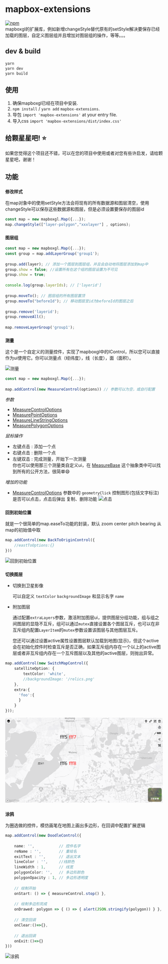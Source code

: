 # mapbox-extensions 
[![npm](https://img.shields.io/npm/v/mapbox-extensions)](https://www.npmjs.com/package/mapbox-extensions)  
mapboxgl的扩展库，例如新增changeStyle替代原有的setStyle解决要保存已经加载的图层，自定义图层组并且增加对图层组的操作，等等。。。
## dev & build 
```
yarn
yarn dev
yarn build
```
## 使用    
1. 确保mapboxgl已经在项目中安装. 
2. `npm install` / `yarn add` `mapbox-extensions`. 
3. 导包 `import 'mapbox-extensions'` at your entry file. 
4. 导入css `import 'mapbox-extensions/dist/index.css'`

## 给颗星星吧! :star:
如果您觉得这个项目还不错，可以在您的项目中使用或者对您有些许启发，请给颗星星吧，谢谢！

## 功能 
### `修改样式`  
在map对象中的使用setStyle方法会将现有的所有数据源和图层清空，使用changeStyle可以保存这些数据源和图层，但是必须设置要保存的图层id
``` ts
const map = new mapboxgl.Map({...});
map.changeStyle(["layer-polygon","xxxlayer"] , options);
```

### `图层组`
``` ts
const map = new mapboxgl.Map({...});
const group = map.addLayerGroup('group1');

group.add(layer); // 添加一个图层到图层组，并且会自动地将图层添加到map中
group.show = false; //设置所有在这个组的图层设置为不可见 
group.show = true;

console.log(group.layerIds); // ['layerid']

group.moveTo(); // 图层组的所有图层置顶
group.moveTo("beforeId"); // 移动图层至id为beforeId的图层之后

group.remove('layerid');
group.removeAll();

map.removeLayerGroup('group1');
```  
### `测量`  
这个是一个自定义的测量控件，实现了mapboxgl中的IControl，所以您可以直接作为ui使用它。你可以测量点（经纬度），线（长度），面（面积）。

![测量](./doc/img/draw.gif)

``` ts
const map = new mapboxgl.Map({...});

map.addControl(new MeasureControl(options)) // 参数可以为空，或自行配置
```
*参数*  
- [MeasureControlOptions](./lib/controls/MeasureControl.ts)
- [MeasurePointOptions](./lib/features/Meature/MeasurePoint.ts)  
- [MeasureLineStringOptions](./lib/features/Meature/MeasureLineString.ts)  
- [MeasurePolygonOptions](./lib/features/Meature/MeasurePolygon.ts)  

*鼠标操作* 
- 左键点击 : 添加一个点
- 右键点击 : 删除一个点
- 左键双击 : 完成测量，开始下一次测量  
你也可以使用那三个测量类自定义ui，在 [MeasureBase](./lib/features/Meature/MeasureBase.ts) 这个抽象类中可以找到所有的公开方法，很简单😄

*增加的功能*
- [MeasureControlOptions](./lib/controls/MeasureControl.ts) 参数中的 `geometryClick` 控制图形(包括文字标注)是否可以点击，点击后弹出 复制、删除功能
![点击](./doc/img/draw1.gif)

### `回到初始位置`
就是一个很简单的map.easeTo功能的封装，默认 zoom center pitch bearing 从map的初始值中取

``` ts
map.addControl(new BackToOriginControl({
    //eastToOptions:{}
}))
```

![回到初始位置](./doc/img/back2origin.gif)

### `切换图层` 
- 切换到卫星影像

    可以自定义 `textColor` `backgroundImage` 和显示名字 `name` 

- 附加图层

    通过配置`extraLayers`参数，激活附加图层ui，提供图层分组功能，组与组之间图层的显隐不互斥，组可以通过`mutex`直接设置各个图层互斥，也可以在非互斥组内配置`LayerItem`的`mutex`参数设置该图层与其他图层互斥。

    您还可以通过设置active属性设置图层默认加载到地图(显示)，但这个active会在初始化控件时检查互斥是否正确，如果互斥组内存在一个以上的active图层或者非互斥组内存在一个互斥图层以及其他的active图层，则抛出异常。
``` ts
map.addControl(new SwitchMapControl({
    satelliteOption: {
        textColor: 'white',
        //backgroundImage: '/relics.png'
    },
    extra:{
      'foo':{
      }
    }
}));
```
![切换图层](./doc/img/switchmap.gif)

### `涂鸦` 
为圈选做的控件，模仿画笔在地图上画出多边形，在回调中配置扩展逻辑

``` ts
map.addControl(new DoodleControl({

    name: '',           // 控件名字
    reName : '',        // 重绘名
    exitText : '',      // 退出文本
    lineColor : '',     //线颜色
    lineWidth : 1,      // 线宽
    polygonColor: '',   // 多边形颜色
    polygonOpacity : 1, // 多边形透明度

    // 绘制开始
    onStart: () => { measureControl.stop() },

    // 绘制多边形完成
    onDrawed: polygon => { () => { alert(JSON.stringify(polygon)) } },

    // 清空回调
    onClear:()=>{},

    // 退出回调
    onExit:()=>{}
}))
```
![涂鸦](./doc/img/doodle.gif)